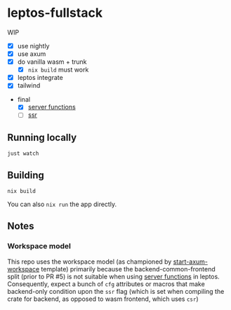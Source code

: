 # leptos-fullstack

WIP

- [x] use nightly
- [x] use axum
- [x] do vanilla wasm + trunk
    - [x] `nix build` must work
- [x] leptos integrate
- [x] tailwind
- final
    - [x] [server functions](https://docs.rs/leptos/latest/leptos/attr.server.html)
    - [ ] [ssr](https://leptos-rs.github.io/leptos/ssr/index.html)

## Running locally

```
just watch
```

## Building

```
nix build
```

You can also `nix run` the app directly.

## Notes

### Workspace model

This repo uses the workspace model (as championed by [start-axum-workspace](https://github.com/leptos-rs/start-axum-workspace) template) primarily because the backend-common-frontend split (prior to PR #5) is not suitable when using [server functions](https://docs.rs/leptos/latest/leptos/attr.server.html) in leptos. Consequently, expect a bunch of `cfg` attributes or macros that make backend-only condition upon the `ssr` flag (which is set when compiling the crate for backend, as opposed to wasm frontend, which uses `csr`)